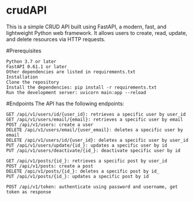 # crudAPI

This is a simple CRUD API built using FastAPI, a modern, fast, and lightweight Python web framework. It allows users to create, read, update, and delete resources via HTTP requests.

#Prerequisites
```
Python 3.7 or later
FastAPI 0.61.1 or later
Other dependencies are listed in requirements.txt
Installation
Clone the repository
Install the dependencies: pip install -r requirements.txt
Run the development server: uvicorn main:app --reload
```
#Endpoints
The API has the following endpoints:
```
GET /api/v1/users/id/{user_id}: retrieves a specific user by user_id
GET /api/v1/users/email/{email}: retrieves a specific user by email
POST /api/v1/users: create a user
DELETE /api/v1/users/email/{user_email}: deletes a specific user by email
DELETE /api/v1/users/id/{user_id}: deletes a specific user by user_id
PUT /api/v1/users/update/{id_}: updates a specific user by id
PUT /api/v1/users/deactivate/{id_}: deactivate specific user by id

GET /api/v1/posts/{id_}: retrieves a specific post by user_id
POST /api/v1/posts: create a post
DELETE /api/v1/posts/{id_}: deletes a specific post by id_
PUT /api/v1/posts/{id_}: updates a specific post by id

POST /api/v1/token: authenticate using password and username, get token as response 
```
